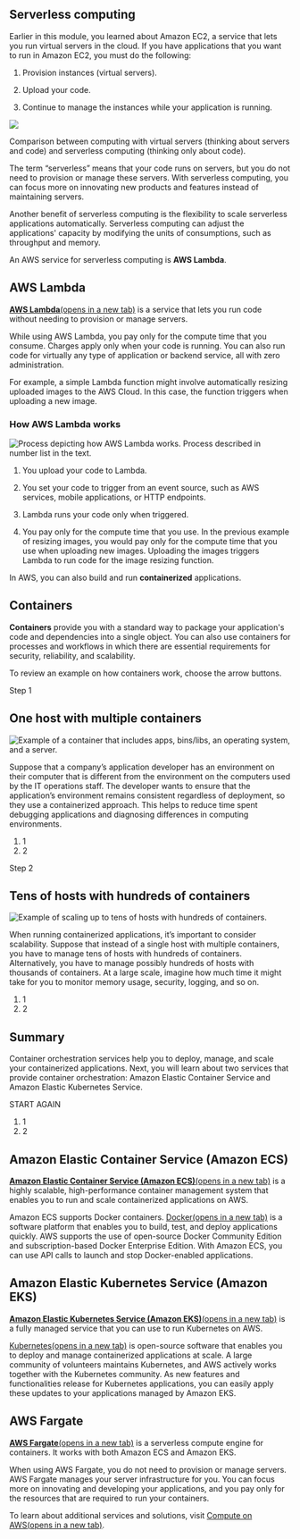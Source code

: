 ## **Serverless computing**

Earlier in this module, you learned about Amazon EC2, a service that lets you run virtual servers in the cloud. If you have applications that you want to run in Amazon EC2, you must do the following:

1. Provision instances (virtual servers).
    
2. Upload your code.
    
3. Continue to manage the instances while your application is running.
    

![](https://explore.skillbuilder.aws/files/a/w/aws_prod1_docebosaas_com/1729144800/tW2Dcb9QndJGxmx9l0Aohg/tincan/fe470bc5add63f94f005d3da17a6db8131e78b9e/assets/CPE%20Digital%20-%20Serverless%20computing.png)

Comparison between computing with virtual servers (thinking about servers and code) and serverless computing (thinking only about code).

The term “serverless” means that your code runs on servers, but you do not need to provision or manage these servers. With serverless computing, you can focus more on innovating new products and features instead of maintaining servers.

Another benefit of serverless computing is the flexibility to scale serverless applications automatically. Serverless computing can adjust the applications' capacity by modifying the units of consumptions, such as throughput and memory. 

An AWS service for serverless computing is **AWS Lambda**.

## **AWS Lambda**

[**AWS Lambda**(opens in a new tab)](https://aws.amazon.com/lambda) is a service that lets you run code without needing to provision or manage servers. 

While using AWS Lambda, you pay only for the compute time that you consume. Charges apply only when your code is running. You can also run code for virtually any type of application or backend service, all with zero administration. 

For example, a simple Lambda function might involve automatically resizing uploaded images to the AWS Cloud. In this case, the function triggers when uploading a new image. 

### **How AWS Lambda works**

![Process depicting how AWS Lambda works. Process described in number list in the text.](https://explore.skillbuilder.aws/files/a/w/aws_prod1_docebosaas_com/1729144800/tW2Dcb9QndJGxmx9l0Aohg/tincan/fe470bc5add63f94f005d3da17a6db8131e78b9e/assets/CPE%20Digital%20-%20How%20AWS%20Lambda%20works.png)

1. You upload your code to Lambda. 
    
2. You set your code to trigger from an event source, such as AWS services, mobile applications, or HTTP endpoints.
    
3. Lambda runs your code only when triggered.
    
4. You pay only for the compute time that you use. In the previous example of resizing images, you would pay only for the compute time that you use when uploading new images. Uploading the images triggers Lambda to run code for the image resizing function.
    

In AWS, you can also build and run **containerized** applications.

## **Containers**

**Containers** provide you with a standard way to package your application's code and dependencies into a single object. You can also use containers for processes and workflows in which there are essential requirements for security, reliability, and scalability.

To review an example on how containers work, choose the arrow buttons.

Step 1

## One host with multiple containers

![Example of a container that includes apps, bins/libs, an operating system, and a server.](https://explore.skillbuilder.aws/files/a/w/aws_prod1_docebosaas_com/1729144800/tW2Dcb9QndJGxmx9l0Aohg/tincan/fe470bc5add63f94f005d3da17a6db8131e78b9e/assets/CPE%20Digital%20-%20Containers%201.png)

Suppose that a company’s application developer has an environment on their computer that is different from the environment on the computers used by the IT operations staff. The developer wants to ensure that the application’s environment remains consistent regardless of deployment, so they use a containerized approach. This helps to reduce time spent debugging applications and diagnosing differences in computing environments.

1. 1
2. 2

Step 2

## Tens of hosts with hundreds of containers

![Example of scaling up to tens of hosts with hundreds of containers.](https://explore.skillbuilder.aws/files/a/w/aws_prod1_docebosaas_com/1729144800/tW2Dcb9QndJGxmx9l0Aohg/tincan/fe470bc5add63f94f005d3da17a6db8131e78b9e/assets/CPE%20Digital%20-%20Containers%202.png)

When running containerized applications, it’s important to consider scalability. Suppose that instead of a single host with multiple containers, you have to manage tens of hosts with hundreds of containers. Alternatively, you have to manage possibly hundreds of hosts with thousands of containers. At a large scale, imagine how much time it might take for you to monitor memory usage, security, logging, and so on.

1. 1
2. 2

## Summary

Container orchestration services help you to deploy, manage, and scale your containerized applications. Next, you will learn about two services that provide container orchestration: Amazon Elastic Container Service and Amazon Elastic Kubernetes Service.

START AGAIN

1. 1
2. 2

## **Amazon Elastic Container Service (Amazon ECS)**

[**Amazon Elastic Container Service (Amazon ECS)**(opens in a new tab)](https://aws.amazon.com/ecs/) is a highly scalable, high-performance container management system that enables you to run and scale containerized applications on AWS. 

Amazon ECS supports Docker containers. [Docker(opens in a new tab)](https://www.docker.com/) is a software platform that enables you to build, test, and deploy applications quickly. AWS supports the use of open-source Docker Community Edition and subscription-based Docker Enterprise Edition. With Amazon ECS, you can use API calls to launch and stop Docker-enabled applications.

## **Amazon Elastic Kubernetes Service (Amazon EKS)**

[**Amazon Elastic Kubernetes Service (Amazon EKS)**(opens in a new tab)](https://aws.amazon.com/eks/) is a fully managed service that you can use to run Kubernetes on AWS. 

[Kubernetes(opens in a new tab)](https://kubernetes.io/) is open-source software that enables you to deploy and manage containerized applications at scale. A large community of volunteers maintains Kubernetes, and AWS actively works together with the Kubernetes community. As new features and functionalities release for Kubernetes applications, you can easily apply these updates to your applications managed by Amazon EKS.

## **AWS Fargate**

[**AWS Fargate**(opens in a new tab)](https://aws.amazon.com/fargate/) is a serverless compute engine for containers. It works with both Amazon ECS and Amazon EKS. 

When using AWS Fargate, you do not need to provision or manage servers. AWS Fargate manages your server infrastructure for you. You can focus more on innovating and developing your applications, and you pay only for the resources that are required to run your containers.

To learn about additional services and solutions, visit [Compute on AWS(opens in a new tab)](https://aws.amazon.com/products/compute).